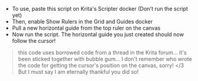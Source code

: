 * To use, paste this script on Krita's Scripter docker (Don't run the script yet)
* Then, enable Show Rulers in the Grid and Guides docker
* Pull a new horizontal guide from the top ruler on the canvas
* Now run the script. The horizontal guide you just created should now follow the cursor!


> this code uses borrowed code from a thread in the Krita forum... it's been sticked together with bubble gum... I don't remember who wrote the code for getting the cursor's position on the canvas, sorry! </3 But I must say I am eternally thankful you did so!
